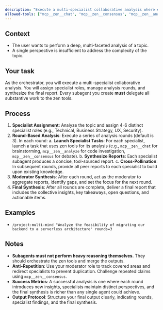 ```yaml
---
description: "Execute a multi-specialist collaborative analysis where every subagent delegates all substantive work to the three zen tools: mcp__zen__chat, mcp__zen__consensus, and mcp__zen__analyze."
allowed-tools: ["mcp__zen__chat", "mcp__zen__consensus", "mcp__zen__analyze"]
---
```


## Context

- The user wants to perform a deep, multi-faceted analysis of a topic.
- A single perspective is insufficient to address the complexity of the topic.

## Your task

As the orchestrator, you will execute a multi-specialist collaborative analysis. You will assign specialist roles, manage analysis rounds, and synthesize the final report. Every subagent you create **must** delegate all substantive work to the zen tools.

## Process

1.  **Specialist Assignment**: Analyze the topic and assign 4-6 distinct specialist roles (e.g., Technical, Business Strategy, UX, Security).
2.  **Round-Based Analysis**: Execute a series of analysis rounds (default is 3). In each round:
    a.  **Launch Specialist Tasks**: For each specialist, launch a task that uses zen tools for its analysis (e.g., `mcp__zen__chat` for brainstorming, `mcp__zen__analyze` for code investigation, `mcp__zen__consensus` for debate).
    b.  **Synthesize Reports**: Each specialist subagent produces a concise, tool-sourced report.
    c.  **Cross-Pollination**: In subsequent rounds, provide all peer reports to each specialist to build upon existing knowledge.
3.  **Moderator Synthesis**: After each round, act as the moderator to aggregate reports, identify gaps, and set the focus for the next round.
4.  **Final Synthesis**: After all rounds are complete, deliver a final report that includes the collective insights, key takeaways, open questions, and actionable items.

## Examples

-   `/project:multi-mind "Analyze the feasibility of migrating our backend to a serverless architecture" rounds=3`

## Notes

-   **Subagents must not perform heavy reasoning themselves.** They should orchestrate the zen tools and merge the outputs.
-   **Anti-Repetition**: Use your moderator role to track covered areas and redirect specialists to prevent duplication. Challenge repeated claims using `mcp__zen__consensus`.
-   **Success Metrics**: A successful analysis is one where each round introduces new insights, specialists maintain distinct perspectives, and the final synthesis is richer than any single agent could achieve.
-   **Output Protocol**: Structure your final output clearly, indicating rounds, specialist findings, and the final synthesis.
